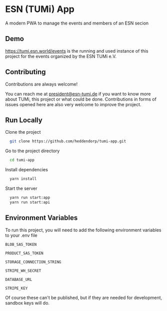 
# ESN (TUMi) App

A modern PWA to manage the events and members of an ESN secion

## Demo

https://tumi.esn.world/events is the running and used instance of this project for the events organized by the ESN TUMi e.V.


## Contributing

Contributions are always welcome!

You can reach me at president@esn-tumi.de if you want to know more about TUMi, this project or what could be done.
Contributions in forms of issues opened here are also very welcome to improve the project.


## Run Locally

Clone the project

```bash
  git clone https://github.com/heddendorp/tumi-app.git
```

Go to the project directory

```bash
  cd tumi-app
```

Install dependencies

```bash
  yarn install
```

Start the server

```bash
  yarn run start:app
  yarn run start:api
```


## Environment Variables

To run this project, you will need to add the following environment variables to your .env file

`BLOB_SAS_TOKEN`

`PRODUCT_SAS_TOKEN`

`STORAGE_CONNECTION_STRING`

`STRIPE_WH_SECRET`

`DATABASE_URL`

`STRIPE_KEY`

Of course these can't be published, but if they are needed for development, sandbox keys will do.

